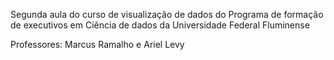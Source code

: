 Segunda aula do curso de visualização de dados do Programa de formação de executivos em Ciência de dados da Universidade Federal Fluminense

Professores:    Marcus Ramalho e Ariel Levy
